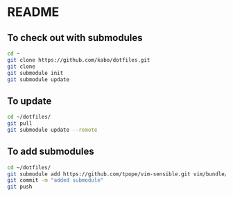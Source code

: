 # README

## To check out with submodules
```sh
cd ~
git clone https://github.com/kabo/dotfiles.git
git clone
git submodule init
git submodule update
```

## To update
```sh
cd ~/dotfiles/
git pull
git submodule update --remote
```

## To add submodules
```sh
cd ~/dotfiles/
git submodule add https://github.com/tpope/vim-sensible.git vim/bundle/vim-sensible
git commit -m "added submodule"
git push
```

